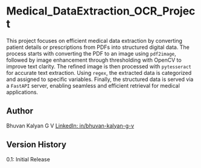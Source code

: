 # Medical_DataExtraction_OCR_Project
This project focuses on efficient medical data extraction by converting patient details or prescriptions from PDFs into structured digital data. The process starts with converting the PDF to an image using `pdf2image`, followed by image enhancement through thresholding with OpenCV to improve text clarity. The refined image is then processed with `pytesseract` for accurate text extraction. Using `regex`, the extracted data is categorized and assigned to specific variables. Finally, the structured data is served via a `FastAPI` server, enabling seamless and efficient retrieval for medical applications.

## Author
Bhuvan Kalyan G V
[LinkedIn: in/bhuvan-kalyan-g-v](https://www.linkedin.com/in/bhuvan-kalyan-g-v/)

## Version History
 0.1: Initial Release
